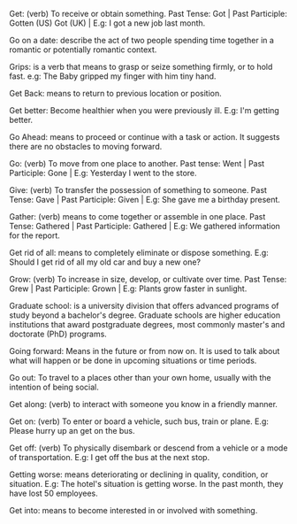 Get: (verb) To receive or obtain something. Past Tense: Got | Past Participle: Gotten (US) Got (UK) | E.g: I got a new job last month.

Go on a date: describe the act of two people spending time together in a romantic or potentially romantic context. 

Grips: is a verb that means to grasp or seize something firmly, or to hold fast. e.g: The Baby gripped my finger with him tiny hand.

Get Back: means to return to previous location or position. 

Get better: Become healthier when you were previously ill. E.g: I'm getting better. 

Go Ahead: means to proceed or continue with a task or action. It suggests there are no obstacles to moving forward.

Go: (verb) To move from one place to another. Past tense: Went | Past Participle: Gone | E.g: Yesterday I went to the store.

Give: (verb) To transfer the possession of something to someone. Past Tense: Gave | Past Participle: Given | E.g: She gave me a birthday present.

Gather: (verb) means to come together or assemble in one place. Past Tense: Gathered | Past Participle: Gathered | E.g: We gathered information for the report.

Get rid of all: means to completely eliminate or dispose something. E.g: Should I get rid of all my old car and buy a new one?

Grow: (verb) To increase in size, develop, or cultivate over time. Past Tense: Grew | Past Participle: Grown | E.g: Plants grow faster in sunlight. 

Graduate school: is a university division that offers advanced programs of study beyond a bachelor's degree. Graduate schools are higher education institutions that award postgraduate degrees, most commonly master's and doctorate (PhD) programs.

Going forward: Means in the future or from now on. It is used to talk about what will happen or be done in upcoming situations or time periods. 

Go out: To travel to a places other than your own home, usually with the intention of being social.

Get along: (verb) to interact with someone you know in a friendly manner. 

Get on: (verb) To enter or board a vehicle, such bus, train or plane. E.g: Please hurry up an get on the bus.

Get off: (verb) To physically disembark or descend from a vehicle or a mode of transportation. E.g: I get off the bus at the next stop.

Getting worse: means deteriorating or declining in quality, condition, or situation. E.g: The hotel's situation is getting worse. In the past month, they have lost 50 employees.

Get into: means to become interested in or involved with something. 


